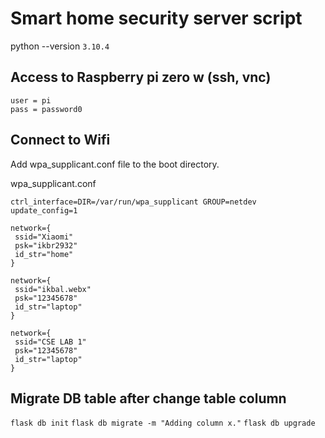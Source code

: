 # Smart home security server script

python --version ```3.10.4```

## Access to Raspberry pi zero w (ssh, vnc)
```ssh
user = pi
pass = password0
```

## Connect to Wifi
Add wpa_supplicant.conf file to the boot directory.

wpa_supplicant.conf
```
ctrl_interface=DIR=/var/run/wpa_supplicant GROUP=netdev
update_config=1

network={
 ssid="Xiaomi"
 psk="ikbr2932"
 id_str="home"
}

network={
 ssid="ikbal.webx"
 psk="12345678"
 id_str="laptop"
}

network={
 ssid="CSE LAB 1"
 psk="12345678"
 id_str="laptop"
}
```

## Migrate DB table after change table column
```flask db init```
```flask db migrate -m "Adding column x."```
```flask db upgrade```